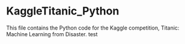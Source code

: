 # KaggleTitanic_Python
This file contains the Python code for the Kaggle competition, Titanic: Machine Learning from Disaster.
test
